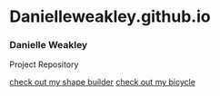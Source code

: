 # Danielleweakley.github.io

<h3> Danielle Weakley </h3>
<p> Project Repository</p>


[check out my shape builder](./BuildingShapes)
[check out my bicycle](./Bicycle)